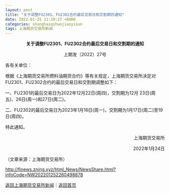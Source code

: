 ```yaml
---
layout: post
title: "关于调整FU2301、FU2302合约最后交易日和交割期的通知"
date: 2022-01-25 11:10:27 +0800
categories: shanghaiqihuojiaoyisuo
tags: 上海期货交易所新闻
---
```

<p style="text-align:center;"><strong>关于调整</strong><strong>FU2301</strong><strong>、</strong><strong>FU2302</strong><strong>合约最后交易日和交割期的通知</strong></p><p style="text-align:center;">上期发〔2022〕27号</p><p>各有关单位：</p><p>根据《上海期货交易所燃料油期货合约》等有关规定，上海期货交易所决定对FU2301、FU2302合约的最后交易日和交割期调整如下：</p><p>一、FU2301的最后交易日为2022年12月22日(周四)，交割期为12月 23日(周五)、26日(周一)和27日(周二)。</p><p>二、FU2302的最后交易日为2023年1月16日(周一)，交割期为1月17日(周二)至19日(周四)。</p><p>特此通知。</p><p style="text-align:right;">上海期货交易所</p><p style="text-align:right;">2022年1月24日</p><p class="em_media">（文章来源：上海期货交易所）</p>

<http://finews.zning.xyz/html_News/NewsShare.html?infoCode=NW202201252260498878>

[返回上海期货交易所新闻](//finews.withounder.com/category/shanghaiqihuojiaoyisuo.html)｜[返回首页](//finews.withounder.com/)